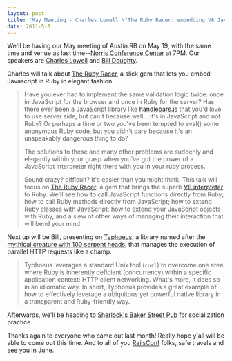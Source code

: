 ```yaml
---
layout: post
title: "May Meeting - Charles Lowell \"The Ruby Racer: embedding V8 Javascript interpreter into Ruby\" & Bill Doughty \"Typhoeus: idiomatic parallel HTTP request execution\""
date: 2011-5-5
---
```


We'll be having our May meeting of Austin.RB on May 19, with the same time and venue as last time--[Norris Conference Center]((http://gowalla.com/spots/189667)) at 7PM. Our speakers are [Charles Lowell](https://twitter.com/cowboyd/) and [Bill Doughty](https://twitter.com/capbuzzman/). 

Charles will talk about [The Ruby Racer](https://github.com/cowboyd/therubyracer), a slick gem that lets you embed Javascript in Ruby in elegant fashion:

> Have you ever had to implement the same validation logic twice: once in JavaScript for the browser and once in Ruby for the server? Has there ever been a JavaScript library like [handlebars.js](http://handlebars.strobeapp.com/) that you'd love to use server side, but can't because well... it's in JavaScript and not Ruby? Or perhaps a time or two you've been tempted to eval() some anonymous Ruby code, but you didn't dare because it's an unspeakably dangerous thing to do?
>
> The solutions to these and many other problems are suddenly and elegantly within your grasp when you've got the power of a JavaScript interpreter right there with you in your ruby process.
>
> Sound crazy? difficult? It's easier than you might think. This talk will focus on [The Ruby Racer](https://github.com/cowboyd/therubyracer): a gem that brings the superb [V8 interpteter](http://code.google.com/p/v8/) to Ruby. We'll see how to call JavaScript functions directly from Ruby; how to call Ruby methods directly from JavaScript; how to extend Ruby classes with JavaScript; how to extend your JavaScript objects with Ruby, and a slew of other ways of managing their interaction that will bend your mind

Next up will be Bill, presenting on [Typhoeus](https://github.com/dbalatero/typhoeus), a library named after the [mythical creature with 100 serpent heads](http://en.wikipedia.org/wiki/Typhon), that manages the execution of parallel HTTP requests like a champ.

> Typhoeus leverages a standard Unix tool (`curl`) to overcome one area where Ruby is inherently deficient (concurrency) within a specific application context: HTTP client networking.  What's more, it does so in an idiomatic way. In short, Typhoeus provides a great example of how to effectively leverage a ubiquitous yet powerful native library in a transparent and Ruby-friendly way.

Afterwards, we'll be heading to [Sherlock's Baker Street Pub](http://gowalla.com/spots/58416) for socialization practice.

Thanks again to everyone who came out last month! Really hope y'all will be able to come out this time. And to all of you [RailsConf](http://en.oreilly.com/rails2011) folks, safe travels and see you in June.